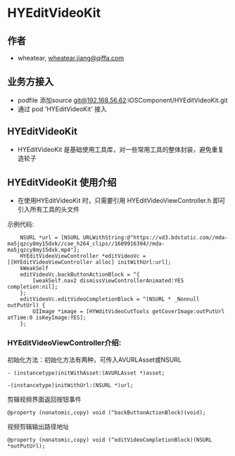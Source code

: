 # HYEditVideoKit

## 作者

* wheatear, wheatear.jiang@qiffa.com

## 业务方接入

* podfile 添加source  git@192.168.56.62:iOSComponent/HYEditVideoKit.git 
* 通过 pod 'HYEditVideoKit' 接入


## HYEditVideoKit

* HYEditVideoKit 是基础使用工具库，对一些常用工具的整体封装，避免重复造轮子

## HYEditVideoKit 使用介绍
* 在使用HYEditVideoKit 时，只需要引用 HYEditVideoViewController.h 即可引入所有工具的头文件

示例代码:

```
    NSURL *url = [NSURL URLWithString:@"https://vd3.bdstatic.com//mda-ma5jqzcy8my15dxk//cae_h264_clips//1609916394//mda-ma5jqzcy8my15dxk.mp4"];
    HYEditVideoViewController *editVideoVc = [[HYEditVideoViewController alloc] initWithUrl:url];
    kWeakSelf
    editVideoVc.backButtonActionBlock = ^{
        [weakSelf.nav2 dismissViewControllerAnimated:YES completion:nil];
    };
    editVideoVc.editVideoCompletionBlock = ^(NSURL * _Nonnull outPutUrl) {
        UIImage *image = [HYWditVideoCutTools getCoverImage:outPutUrl atTime:0 isKeyImage:YES];
    };
```

### HYEditVideoViewController介绍:
初始化方法：初始化方法有两种，可传入AVURLAsset或NSURL

```
- (instancetype)initWithAsset:(AVURLAsset *)asset;
```
```
-(instancetype)initWithUrl:(NSURL *)url;
```

剪辑视频界面返回按钮事件

```
@property (nonatomic,copy) void (^backButtonActionBlock)(void);
```

视频剪辑输出路径地址

```
@property (nonatomic,copy) void (^editVideoCompletionBlock)(NSURL *outPutUrl);
```
